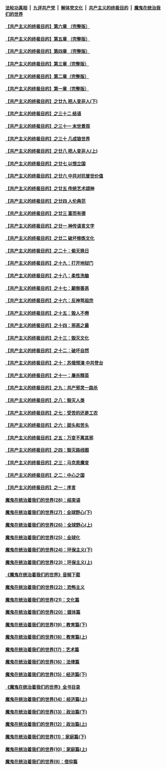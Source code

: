 

####  [法轮功真相](../../../../basic/blob/master/README.md?t=05061731) &nbsp;|&nbsp; [九评共产党](../../../../9ping.md/blob/master/README.md?t=05061731) &nbsp;|&nbsp; [解体党文化](../../../../jtdwh.md/blob/master/README.md?t=05061731)  &nbsp;|&nbsp; [共产主义的终极目的](../../../../gczydzjmd.md/blob/master/README.md?t=05061731) &nbsp;|&nbsp; [魔鬼在统治我们的世界](../../../../mgztzwmdsj.md/blob/master/README.md?t=05061731) 

#### [【共产主义的终极目的】第六章 （完整版）](../pages/nsc422/n11428913.md?t=05061731) 

#### [【共产主义的终极目的】第五章 （完整版）](../pages/nsc422/n11428912.md?t=05061731) 

#### [【共产主义的终极目的】第四章 （完整版）](../pages/nsc422/n11428907.md?t=05061731) 

#### [【共产主义的终极目的】第三章（完整版）](../pages/nsc422/n11428848.md?t=05061731) 

#### [【共产主义的终极目的】第二章（完整版）](../pages/nsc422/n11428831.md?t=05061731) 

#### [【共产主义的终极目的】第一章（完整版）](../pages/nsc422/n11417651.md?t=05061731) 

#### [【共产主义的终极目的】之廿九 把人变非人(下)](../pages/nsc422/n11344140.md?t=05061731) 

#### [【共产主义的终极目的】之三十二 结语](../pages/nsc422/n11360535.md?t=05061731) 

#### [【共产主义的终极目的】之三十一 末世景观](../pages/nsc422/n11351129.md?t=05061731) 

#### [【共产主义的终极目的】之三十 几成狼世界](../pages/nsc422/n11348280.md?t=05061731) 

#### [【共产主义的终极目的】之廿八 把人变非人(上)](../pages/nsc422/n11340492.md?t=05061731) 

#### [【共产主义的终极目的】之廿七 以恨立国](../pages/nsc422/n11336944.md?t=05061731) 

#### [【共产主义的终极目的】之廿六 中共对抗普世价值](../pages/nsc422/n11324785.md?t=05061731) 

#### [【共产主义的终极目的】之廿五 传统艺术颂神](../pages/nsc422/n11296396.md?t=05061731) 

#### [【共产主义的终极目的】之廿四 人伦典范](../pages/nsc422/n11296397.md?t=05061731) 

#### [【共产主义的终极目的】之廿三 富而有德](../pages/nsc422/n11283598.md?t=05061731) 

#### [【共产主义的终极目的】之廿一 神传语言文字](../pages/nsc422/n11263265.md?t=05061731) 

#### [【共产主义的终极目的】之廿二 破坏修炼文化](../pages/nsc422/n11245728.md?t=05061731) 

#### [【共产主义的终极目的】之二十：偷天换日](../pages/nsc422/n11238846.md?t=05061731) 

#### [【共产主义的终极目的】之十九：打开地狱门](../pages/nsc422/n11206376.md?t=05061731) 

#### [【共产主义的终极目的】之十八：柔性洗脑](../pages/nsc422/n11199994.md?t=05061731) 

#### [【共产主义的终极目的】之十七：颠倒善恶](../pages/nsc422/n11179782.md?t=05061731) 

#### [【共产主义的终极目的】之十六：反神骂祖宗](../pages/nsc422/n11166798.md?t=05061731) 

#### [【共产主义的终极目的】之十五：毁人不倦](../pages/nsc422/n11166792.md?t=05061731) 

#### [【共产主义的终极目的】之十四：邪恶之最](../pages/nsc422/n11150249.md?t=05061731) 

#### [【共产主义的终极目的】之十三：毁灭文化](../pages/nsc422/n11135227.md?t=05061731) 

#### [【共产主义的终极目的】之十二：破坏自然](../pages/nsc422/n11135214.md?t=05061731) 

#### [【共产主义的终极目的】之十：苏俄预演 中共登台](../pages/nsc422/n11118424.md?t=05061731) 

#### [【共产主义的终极目的】之十一：屠杀精英](../pages/nsc422/n11118442.md?t=05061731) 

#### [【共产主义的终极目的】之九：共产邪灵一路杀](../pages/nsc422/n11114139.md?t=05061731) 

#### [【共产主义的终极目的】之八：毁灭人类](../pages/nsc422/n11108503.md?t=05061731) 

#### [【共产主义的终极目的】之七：受苦的还是工农](../pages/nsc422/n11101809.md?t=05061731) 

#### [【共产主义的终极目的】之六：甜头和苦头](../pages/nsc422/n11096971.md?t=05061731) 

#### [【共产主义的终极目的】之五：万变不离其邪](../pages/nsc422/n11091285.md?t=05061731) 

#### [【共产主义的终极目的】之四：毁灭路线图](../pages/nsc422/n11086284.md?t=05061731) 

#### [【共产主义的终极目的】之三：马克思魔变](../pages/nsc422/n11061941.md?t=05061731) 

#### [【共产主义的终极目的】之二：中心之国](../pages/nsc422/n11047728.md?t=05061731) 

#### [【共产主义的终极目的】之一：序言](../pages/nsc422/n11086077.md?t=05061731) 

#### [魔鬼在统治着我们的世界(28)：结束语](../pages/nsc422/n10936246.md?t=05061731) 

#### [魔鬼在统治着我们的世界(27)：全球野心(下)](../pages/nsc422/n10928319.md?t=05061731) 

#### [魔鬼在统治着我们的世界(26)：全球野心(上)](../pages/nsc422/n10900318.md?t=05061731) 

#### [魔鬼在统治着我们的世界(25)：全球化](../pages/nsc422/n10788205.md?t=05061731) 

#### [魔鬼在统治着我们的世界(24)：环保主义(下)](../pages/nsc422/n10695307.md?t=05061731) 

#### [魔鬼在统治着我们的世界(23)：环保主义(上)](../pages/nsc422/n10688613.md?t=05061731) 

#### [《魔鬼在统治着我们的世界》音频下载](../pages/nsc422/n10635553.md?t=05061731) 

#### [魔鬼在统治着我们的世界(22)：恐怖主义](../pages/nsc422/n10614727.md?t=05061731) 

#### [魔鬼在统治着我们的世界(21)：文化篇](../pages/nsc422/n10597706.md?t=05061731) 

#### [魔鬼在统治着我们的世界(20)：媒体篇](../pages/nsc422/n10586579.md?t=05061731) 

#### [魔鬼在统治着我们的世界(19)：教育篇(下)](../pages/nsc422/n10564808.md?t=05061731) 

#### [魔鬼在统治着我们的世界(18)：教育篇(上)](../pages/nsc422/n10526970.md?t=05061731) 

#### [魔鬼在统治着我们的世界(17)：艺术篇](../pages/nsc422/n10499093.md?t=05061731) 

#### [魔鬼在统治着我们的世界(16)：法律篇](../pages/nsc422/n10485969.md?t=05061731) 

#### [魔鬼在统治着我们的世界(15)：经济篇(下)](../pages/nsc422/n10469975.md?t=05061731) 

#### [《魔鬼在统治着我们的世界》全书目录](../pages/nsc422/n10464261.md?t=05061731) 

#### [魔鬼在统治着我们的世界(14)：经济篇(上)](../pages/nsc422/n10457370.md?t=05061731) 

#### [魔鬼在统治着我们的世界(13)：政治篇(下)](../pages/nsc422/n10448270.md?t=05061731) 

#### [魔鬼在统治着我们的世界(12)：政治篇(上)](../pages/nsc422/n10444576.md?t=05061731) 

#### [魔鬼在统治着我们的世界(11)：家庭篇(下)](../pages/nsc422/n10440961.md?t=05061731) 

#### [魔鬼在统治着我们的世界(10)：家庭篇(上)](../pages/nsc422/n10435448.md?t=05061731) 

#### [魔鬼在统治着我们的世界(9)：信仰篇](../pages/nsc422/n10432159.md?t=05061731) 

